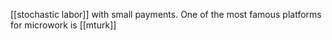 [[stochastic labor]] with small payments. One of the most famous platforms for microwork is [[mturk]]

